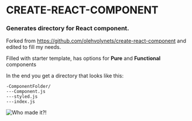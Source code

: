 # CREATE-REACT-COMPONENT

### Generates directory for React component.

Forked from https://github.com/olehvolynets/create-react-component and edited to fill my needs.


Filled with starter template, has options for **Pure** and **Functional** components

In the end you get a directory that looks like this:

```
-ComponentFolder/
---Component.js
---styled.js
---index.js
```
![Who made it?!](https://i.imgur.com/vRUvcL0.png)
